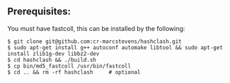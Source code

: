 ## Prerequisites:

You must have fastcoll, this can be installed by the following:
```
$ git clone git@github.com:cr-marcstevens/hashclash.git
$ sudo apt-get install g++ autoconf automake libtool && sudo apt-get install zlib1g-dev libbz2-dev
$ cd hashclash && ./build.sh
$ cp bin/md5_fastcoll /usr/bin/fastcoll
$ cd .. && rm -rf hashclash     # optional
```


